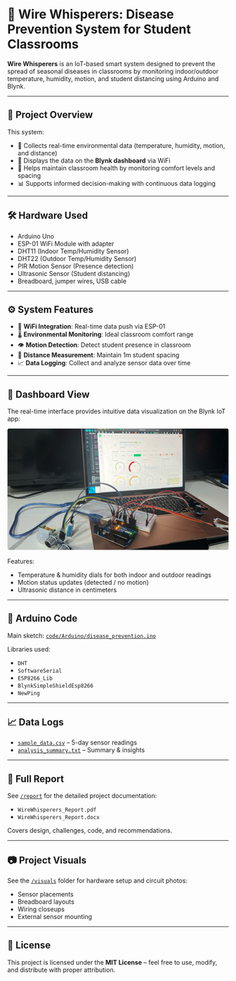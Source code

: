 # 📡 Wire Whisperers: Disease Prevention System for Student Classrooms

**Wire Whisperers** is an IoT-based smart system designed to prevent the spread of seasonal diseases in classrooms by monitoring indoor/outdoor temperature, humidity, motion, and student distancing using Arduino and Blynk.

---

## 🎯 Project Overview

This system:
- 📡 Collects real-time environmental data (temperature, humidity, motion, and distance)
- 📲 Displays the data on the **Blynk dashboard** via WiFi
- 🧠 Helps maintain classroom health by monitoring comfort levels and spacing
- 📊 Supports informed decision-making with continuous data logging

---

## 🛠 Hardware Used

- Arduino Uno
- ESP-01 WiFi Module with adapter
- DHT11 (Indoor Temp/Humidity Sensor)
- DHT22 (Outdoor Temp/Humidity Sensor)
- PIR Motion Sensor (Presence detection)
- Ultrasonic Sensor (Student distancing)
- Breadboard, jumper wires, USB cable

---

## ⚙️ System Features

- 📶 **WiFi Integration**: Real-time data push via ESP-01
- 🌡️ **Environmental Monitoring**: Ideal classroom comfort range
- 👁️ **Motion Detection**: Detect student presence in classroom
- 📏 **Distance Measurement**: Maintain 1m student spacing
- 📈 **Data Logging**: Collect and analyze sensor data over time

---

## 📲 Dashboard View

The real-time interface provides intuitive data visualization on the Blynk IoT app:

![Blynk Dashboard](./visuals/Picture11.png)

Features:
- Temperature & humidity dials for both indoor and outdoor readings
- Motion status updates (detected / no motion)
- Ultrasonic distance in centimeters

---

## 🧠 Arduino Code

Main sketch: [`code/Arduino/disease_prevention.ino`](./code/Arduino/disease_prevention.ino)

Libraries used:
- `DHT`
- `SoftwareSerial`
- `ESP8266_Lib`
- `BlynkSimpleShieldEsp8266`
- `NewPing`

---

## 📈 Data Logs

- [`sample_data.csv`](./data/sample_data.csv) – 5-day sensor readings
- [`analysis_summary.txt`](./data/analysis_summary.txt) – Summary & insights

---

## 📝 Full Report

See [`/report`](./report) for the detailed project documentation:
- `WireWhisperers_Report.pdf`
- `WireWhisperers_Report.docx`

Covers design, challenges, code, and recommendations.

---

## 📷 Project Visuals

See the [`/visuals`](./visuals) folder for hardware setup and circuit photos:
- Sensor placements
- Breadboard layouts
- Wiring closeups
- External sensor mounting

---

## 📜 License

This project is licensed under the **MIT License** – feel free to use, modify, and distribute with proper attribution.

